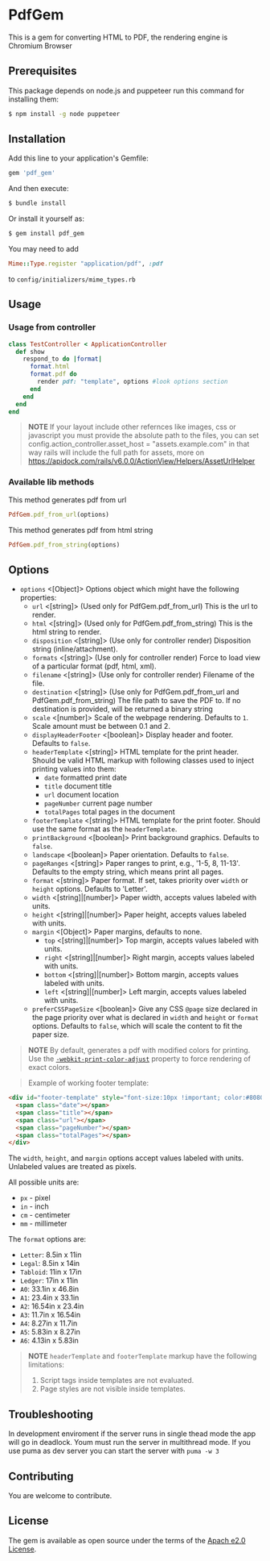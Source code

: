 # PdfGem
This is a gem for converting HTML to PDF, the rendering engine is Chromium Browser

## Prerequisites
This package depends on node.js and puppeteer run this command for installing them:

```bash
$ npm install -g node puppeteer
```

## Installation
Add this line to your application's Gemfile:

```ruby
gem 'pdf_gem'
```

And then execute:
```bash
$ bundle install
```

Or install it yourself as:
```bash
$ gem install pdf_gem
```

You may need to add 
```ruby
Mime::Type.register "application/pdf", :pdf
```
to `config/initializers/mime_types.rb`


## Usage

### Usage from controller 

```ruby
class TestController < ApplicationController
  def show
    respond_to do |format|
      format.html
      format.pdf do
        render pdf: "template", options #look options section
      end
    end
  end
end
```

> **NOTE** If your layout include other refernces like images, css or javascript you must provide the absolute path to the files, you can set config.action_controller.asset_host = "assets.example.com" in that way rails will include the full path for assets, more on https://apidock.com/rails/v6.0.0/ActionView/Helpers/AssetUrlHelper

### Available lib methods


This method generates pdf from url

```ruby
PdfGem.pdf_from_url(options)
```

This method generates pdf from html string
```ruby
PdfGem.pdf_from_string(options)
```


## Options

- `options` <[Object]> Options object which might have the following properties:
  - `url` <[string]> (Used only for PdfGem.pdf_from_url) This is the url to render.
  - `html` <[string]> (Used only for PdfGem.pdf_from_string) This is the html string to render.
  - `disposition` <[string]> (Use only for controller render) Disposition string (inline/attachment).
  - `formats` <[string]> (Use only for controller render) Force to load view of a particular format (pdf, html, xml).
  - `filename` <[string]> (Use only for controller render) Filename of the file.
  - `destination` <[string]> (Use only for PdfGem.pdf_from_url and PdfGem.pdf_from_string) The file path to save the PDF to. If no destination is provided, will be returned a binary string
  - `scale` <[number]> Scale of the webpage rendering. Defaults to `1`. Scale amount must be between 0.1 and 2.
  - `displayHeaderFooter` <[boolean]> Display header and footer. Defaults to `false`.
  - `headerTemplate` <[string]> HTML template for the print header. Should be valid HTML markup with following classes used to inject printing values into them:
    - `date` formatted print date
    - `title` document title
    - `url` document location
    - `pageNumber` current page number
    - `totalPages` total pages in the document
  - `footerTemplate` <[string]> HTML template for the print footer. Should use the same format as the `headerTemplate`.
  - `printBackground` <[boolean]> Print background graphics. Defaults to `false`.
  - `landscape` <[boolean]> Paper orientation. Defaults to `false`.
  - `pageRanges` <[string]> Paper ranges to print, e.g., '1-5, 8, 11-13'. Defaults to the empty string, which means print all pages.
  - `format` <[string]> Paper format. If set, takes priority over `width` or `height` options. Defaults to 'Letter'.
  - `width` <[string]|[number]> Paper width, accepts values labeled with units.
  - `height` <[string]|[number]> Paper height, accepts values labeled with units.
  - `margin` <[Object]> Paper margins, defaults to none.
    - `top` <[string]|[number]> Top margin, accepts values labeled with units.
    - `right` <[string]|[number]> Right margin, accepts values labeled with units.
    - `bottom` <[string]|[number]> Bottom margin, accepts values labeled with units.
    - `left` <[string]|[number]> Left margin, accepts values labeled with units.
  - `preferCSSPageSize` <[boolean]> Give any CSS `@page` size declared in the page priority over what is declared in `width` and `height` or `format` options. Defaults to `false`, which will scale the content to fit the paper size.

> **NOTE** By default, generates a pdf with modified colors for printing. Use the [`-webkit-print-color-adjust`](https://developer.mozilla.org/en-US/docs/Web/CSS/-webkit-print-color-adjust) property to force rendering of exact colors.



> Example of working footer template:
```html
<div id="footer-template" style="font-size:10px !important; color:#808080; padding-left:10px">
  <span class="date"></span>
  <span class="title"></span>
  <span class="url"></span>
  <span class="pageNumber"></span>
  <span class="totalPages"></span>
</div>
```

The `width`, `height`, and `margin` options accept values labeled with units. Unlabeled values are treated as pixels.

All possible units are:
- `px` - pixel
- `in` - inch
- `cm` - centimeter
- `mm` - millimeter

The `format` options are:
- `Letter`: 8.5in x 11in
- `Legal`: 8.5in x 14in
- `Tabloid`: 11in x 17in
- `Ledger`: 17in x 11in
- `A0`: 33.1in x 46.8in
- `A1`: 23.4in x 33.1in
- `A2`: 16.54in x 23.4in
- `A3`: 11.7in x 16.54in
- `A4`: 8.27in x 11.7in
- `A5`: 5.83in x 8.27in
- `A6`: 4.13in x 5.83in

> **NOTE** `headerTemplate` and `footerTemplate` markup have the following limitations:
> 1. Script tags inside templates are not evaluated.
> 2. Page styles are not visible inside templates.

## Troubleshooting
In development enviroment if the server runs in single thead mode the app will go in deadlock. Youm must run the server in multithread mode. If you use puma as dev server you can start the server with `puma -w 3`

## Contributing
You are welcome to contribute.

## License
The gem is available as open source under the terms of the [Apach e2.0 License](https://opensource.org/licenses/Apache-2.0).
